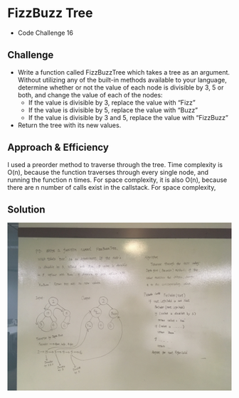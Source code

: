 # FizzBuzz Tree
- Code Challenge 16

## Challenge 
- Write a function called FizzBuzzTree which takes a tree as an argument. Without utilizing any of the built-in methods available to your language, determine whether or not the value of each node is divisible by 3, 5 or both, and change the value of each of the nodes:
    - If the value is divisible by 3, replace the value with “Fizz”
    - If the value is divisible by 5, replace the value with “Buzz”
    - If the value is divisible by 3 and 5, replace the value with “FizzBuzz”
- Return the tree with its new values.

## Approach & Efficiency
I used a preorder method to traverse through the tree. Time complexity is O(n), because the function traverses through every single node, and running the function n times. For space complexity, it is also O(n), because there are n number of calls exist in the callstack. For space complexity, 

## Solution
![fizz-buzz-tree](fizz-buzz-tree.JPG)

